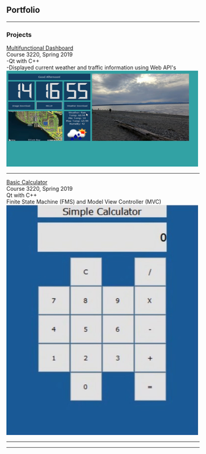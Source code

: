 ## Portfolio

---

### Projects 

[Multifunctional Dashboard](https://github.com/edmondsb/DesktopApplication)
<br>
Course 3220, Spring 2019
<br>
-Qt with C++
<br>
-Displayed current weather and traffic information using Web API's
<br>
<img src="images/DesktopApp.jpg?" width = "500" height = "250"/>

---
[Basic Calculator](https://github.com/edmondsb/BasicCalculator)
<br>
Course 3220, Spring 2019
<br>
Qt with C++
<br>
Finite State Machine (FMS) and Model View Controller (MVC)
<br>
<img src="images/Calculator.jpg?" width= "500" height = "600"/>

---







---
